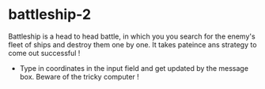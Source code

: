 # battleship-2
 
Battleship is a head to head battle, in which you you search for the enemy's fleet of ships and destroy them one by one. It takes pateince ans strategy to come out successful ! 

- Type in coordinates in the input field and get updated by the message box. Beware of the tricky computer ! 
